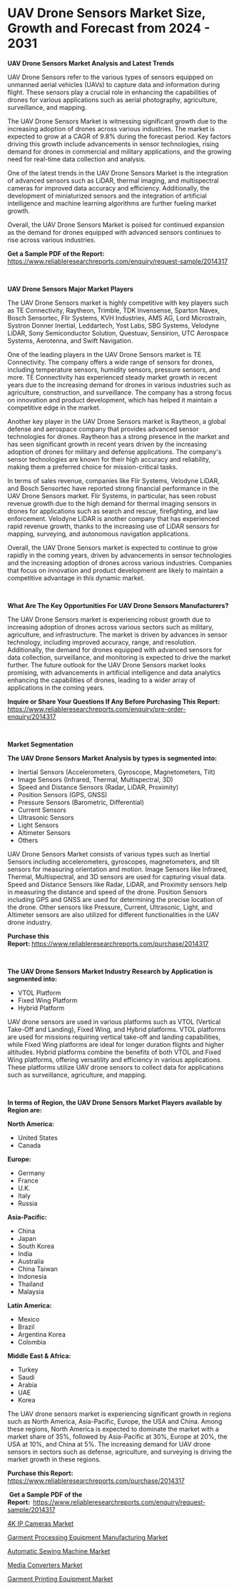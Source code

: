 <p><h1>UAV Drone Sensors Market Size, Growth and Forecast from 2024 - 2031</h1></p><p><strong>UAV Drone Sensors Market Analysis and Latest Trends</strong></p>
<p><p>UAV Drone Sensors refer to the various types of sensors equipped on unmanned aerial vehicles (UAVs) to capture data and information during flight. These sensors play a crucial role in enhancing the capabilities of drones for various applications such as aerial photography, agriculture, surveillance, and mapping.</p><p>The UAV Drone Sensors Market is witnessing significant growth due to the increasing adoption of drones across various industries. The market is expected to grow at a CAGR of 9.8% during the forecast period. Key factors driving this growth include advancements in sensor technologies, rising demand for drones in commercial and military applications, and the growing need for real-time data collection and analysis.</p><p>One of the latest trends in the UAV Drone Sensors Market is the integration of advanced sensors such as LiDAR, thermal imaging, and multispectral cameras for improved data accuracy and efficiency. Additionally, the development of miniaturized sensors and the integration of artificial intelligence and machine learning algorithms are further fueling market growth.</p><p>Overall, the UAV Drone Sensors Market is poised for continued expansion as the demand for drones equipped with advanced sensors continues to rise across various industries.</p></p>
<p><strong>Get a Sample PDF of the Report:&nbsp;</strong> <a href="https://www.reliableresearchreports.com/enquiry/request-sample/2014317">https://www.reliableresearchreports.com/enquiry/request-sample/2014317</a></p>
<p>&nbsp;</p>
<p><strong>UAV Drone Sensors Major Market Players</strong></p>
<p><p>The UAV Drone Sensors market is highly competitive with key players such as TE Connectivity, Raytheon, Trimble, TDK Invensense, Sparton Navex, Bosch Sensortec, Flir Systems, KVH Industries, AMS AG, Lord Microstrain, Systron Donner Inertial, Leddartech, Yost Labs, SBG Systems, Velodyne LiDAR, Sony Semiconductor Solution, Questuav, Sensirion, UTC Aerospace Systems, Aerotenna, and Swift Navigation.</p><p>One of the leading players in the UAV Drone Sensors market is TE Connectivity. The company offers a wide range of sensors for drones, including temperature sensors, humidity sensors, pressure sensors, and more. TE Connectivity has experienced steady market growth in recent years due to the increasing demand for drones in various industries such as agriculture, construction, and surveillance. The company has a strong focus on innovation and product development, which has helped it maintain a competitive edge in the market.</p><p>Another key player in the UAV Drone Sensors market is Raytheon, a global defense and aerospace company that provides advanced sensor technologies for drones. Raytheon has a strong presence in the market and has seen significant growth in recent years driven by the increasing adoption of drones for military and defense applications. The company's sensor technologies are known for their high accuracy and reliability, making them a preferred choice for mission-critical tasks.</p><p>In terms of sales revenue, companies like Flir Systems, Velodyne LiDAR, and Bosch Sensortec have reported strong financial performance in the UAV Drone Sensors market. Flir Systems, in particular, has seen robust revenue growth due to the high demand for thermal imaging sensors in drones for applications such as search and rescue, firefighting, and law enforcement. Velodyne LiDAR is another company that has experienced rapid revenue growth, thanks to the increasing use of LiDAR sensors for mapping, surveying, and autonomous navigation applications.</p><p>Overall, the UAV Drone Sensors market is expected to continue to grow rapidly in the coming years, driven by advancements in sensor technologies and the increasing adoption of drones across various industries. Companies that focus on innovation and product development are likely to maintain a competitive advantage in this dynamic market.</p></p>
<p>&nbsp;</p>
<p><strong>What Are The Key Opportunities For UAV Drone Sensors Manufacturers?</strong></p>
<p><p>The UAV Drone Sensors market is experiencing robust growth due to increasing adoption of drones across various sectors such as military, agriculture, and infrastructure. The market is driven by advances in sensor technology, including improved accuracy, range, and resolution. Additionally, the demand for drones equipped with advanced sensors for data collection, surveillance, and monitoring is expected to drive the market further. The future outlook for the UAV Drone Sensors market looks promising, with advancements in artificial intelligence and data analytics enhancing the capabilities of drones, leading to a wider array of applications in the coming years.</p></p>
<p><strong>Inquire or Share Your Questions If Any Before Purchasing This Report:</strong> <a href="https://www.reliableresearchreports.com/enquiry/pre-order-enquiry/2014317">https://www.reliableresearchreports.com/enquiry/pre-order-enquiry/2014317</a></p>
<p>&nbsp;</p>
<p><strong>Market Segmentation</strong></p>
<p><strong>The UAV Drone Sensors Market Analysis by types is segmented into:</strong></p>
<p><ul><li>Inertial Sensors (Accelerometers, Gyroscope, Magnetometers, Tilt)</li><li>Image Sensors (Infrared, Thermal, Multispectral, 3D)</li><li>Speed and Distance Sensors (Radar, LiDAR, Proximity)</li><li>Position Sensors (GPS, GNSS)</li><li>Pressure Sensors (Barometric, Differential)</li><li>Current Sensors</li><li>Ultrasonic Sensors</li><li>Light Sensors</li><li>Altimeter Sensors</li><li>Others</li></ul></p>
<p><p>UAV Drone Sensors Market consists of various types such as Inertial Sensors including accelerometers, gyroscopes, magnetometers, and tilt sensors for measuring orientation and motion. Image Sensors like Infrared, Thermal, Multispectral, and 3D sensors are used for capturing visual data. Speed and Distance Sensors like Radar, LiDAR, and Proximity sensors help in measuring the distance and speed of the drone. Position Sensors including GPS and GNSS are used for determining the precise location of the drone. Other sensors like Pressure, Current, Ultrasonic, Light, and Altimeter sensors are also utilized for different functionalities in the UAV drone industry.</p></p>
<p><strong>Purchase this Report:&nbsp;</strong><a href="https://www.reliableresearchreports.com/purchase/2014317">https://www.reliableresearchreports.com/purchase/2014317</a></p>
<p>&nbsp;</p>
<p><strong>The UAV Drone Sensors Market Industry Research by Application is segmented into:</strong></p>
<p><ul><li>VTOL Platform</li><li>Fixed Wing Platform</li><li>Hybrid Platform</li></ul></p>
<p><p>UAV drone sensors are used in various platforms such as VTOL (Vertical Take-Off and Landing), Fixed Wing, and Hybrid platforms. VTOL platforms are used for missions requiring vertical take-off and landing capabilities, while Fixed Wing platforms are ideal for longer duration flights and higher altitudes. Hybrid platforms combine the benefits of both VTOL and Fixed Wing platforms, offering versatility and efficiency in various applications. These platforms utilize UAV drone sensors to collect data for applications such as surveillance, agriculture, and mapping.</p></p>
<p>&nbsp;</p>
<p><strong>In terms of Region, the UAV Drone Sensors Market Players available by Region are:</strong></p>
<p>
    <p> <strong> North America: </strong>
        <ul>
            <li>United States</li>
            <li>Canada</li>
        </ul>
        </p> 
    <p> <strong> Europe: </strong>
        <ul>
            <li>Germany</li>
            <li>France</li>
            <li>U.K.</li>
            <li>Italy</li>
            <li>Russia</li>
        </ul>
        </p> 
    <p> <strong> Asia-Pacific: </strong>
        <ul>
            <li>China</li>
            <li>Japan</li>
            <li>South Korea</li>
            <li>India</li>
            <li>Australia</li>
            <li>China Taiwan</li>
            <li>Indonesia</li>
            <li>Thailand</li>
            <li>Malaysia</li>
        </ul>
        </p> 
    <p> <strong> Latin America: </strong>
        <ul>
            <li>Mexico</li>
            <li>Brazil</li>
            <li>Argentina Korea</li>
            <li>Colombia</li>
        </ul>
        </p> 
    <p> <strong> Middle East & Africa: </strong>
        <ul>
            <li>Turkey</li>
            <li>Saudi</li>
            <li>Arabia</li>
            <li>UAE</li>
            <li>Korea</li>
        </ul>
    </p>
    </p>
<p><p>The UAV drone sensors market is experiencing significant growth in regions such as North America, Asia-Pacific, Europe, the USA and China. Among these regions, North America is expected to dominate the market with a market share of 35%, followed by Asia-Pacific at 30%, Europe at 20%, the USA at 10%, and China at 5%. The increasing demand for UAV drone sensors in sectors such as defense, agriculture, and surveying is driving the market growth in these regions.</p></p>
<p><strong>Purchase this Report: </strong><a href="https://www.reliableresearchreports.com/purchase/2014317">https://www.reliableresearchreports.com/purchase/2014317</a></p>
<p>&nbsp;<strong>Get a Sample PDF of the Report:&nbsp;&nbsp;</strong><a href="https://www.reliableresearchreports.com/enquiry/request-sample/2014317">https://www.reliableresearchreports.com/enquiry/request-sample/2014317</a></p>
<p><strong></strong></p>
<p><p><a href="https://view.publitas.com/reportprime-1/4k-ip-cameras-market-size-2024-2031-global-industrial-analysis-key-geographical-regions-market-share-top-key-players-product-types-and-forecast-research-report/">4K IP Cameras Market</a></p><p><a href="https://picayune-night-cbd.notion.site/Decoding-the-Garment-Processing-Equipment-Manufacturing-Market-A-Deep-Dive-into-the-Latest-Market-T-b9eb8aa5515b481d90bc99a0e8e14d52">Garment Processing Equipment Manufacturing Market</a></p><p><a href="https://artistic-helicopter-ca9.notion.site/Automatic-Sewing-Machine-Market-Challenges-Opportunities-and-Growth-Drivers-and-Major-Market-Play-946b4e9799294688ad145b1d2e197800">Automatic Sewing Machine Market</a></p><p><a href="https://view.publitas.com/reportprime-1/media-converters-market-research-report-provides-thorough-industry-overview-which-offers-an-in-depth-analysis-of-product-trends-and-new-market-divisions/">Media Converters Market</a></p><p><a href="https://valiant-lunge-8fe.notion.site/Global-Garment-Printing-Equipment-Market-Size-and-Market-Trends-Insights-and-Projections-from-2024--f4e4b6ce1c9841bdadf853bf4722f170">Garment Printing Equipment Market</a></p></p>